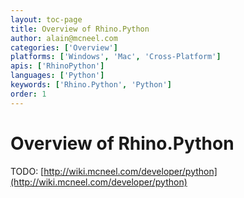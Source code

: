 ```yaml
---
layout: toc-page
title: Overview of Rhino.Python
author: alain@mcneel.com
categories: ['Overview']
platforms: ['Windows', 'Mac', 'Cross-Platform']
apis: ['RhinoPython']
languages: ['Python']
keywords: ['Rhino.Python', 'Python']
order: 1
---
```


# Overview of Rhino.Python

TODO: [http://wiki.mcneel.com/developer/python](http://wiki.mcneel.com/developer/python)
